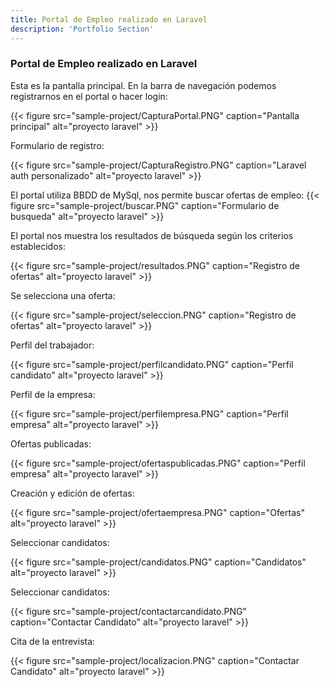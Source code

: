 ```yaml
---
title: Portal de Empleo realizado en Laravel
description: 'Portfolio Section'
---
```


### Portal de Empleo realizado en Laravel

Esta es la pantalla principal. En la barra de navegación podemos registrarnos en el portal o hacer login:

{{< figure src="sample-project/CapturaPortal.PNG" caption="Pantalla principal" alt="proyecto laravel" >}}

Formulario de registro: 

{{< figure src="sample-project/CapturaRegistro.PNG" caption="Laravel auth personalizado" alt="proyecto laravel" >}}

El portal utiliza BBDD de MySql, nos permite buscar ofertas de empleo:
{{< figure src="sample-project/buscar.PNG" caption="Formulario de busqueda" alt="proyecto laravel" >}}

El portal nos muestra los resultados de búsqueda según los criterios establecidos:

{{< figure src="sample-project/resultados.PNG" caption="Registro de ofertas" alt="proyecto laravel" >}}

Se selecciona una oferta:

{{< figure src="sample-project/seleccion.PNG" caption="Registro de ofertas" alt="proyecto laravel" >}}

Perfil del trabajador:

{{< figure src="sample-project/perfilcandidato.PNG" caption="Perfil candidato" alt="proyecto laravel" >}}

Perfil de la empresa:

{{< figure src="sample-project/perfilempresa.PNG" caption="Perfil empresa" alt="proyecto laravel" >}}

Ofertas publicadas:

{{< figure src="sample-project/ofertaspublicadas.PNG" caption="Perfil empresa" alt="proyecto laravel" >}}

Creación y edición de ofertas:

{{< figure src="sample-project/ofertaempresa.PNG" caption="Ofertas" alt="proyecto laravel" >}}

Seleccionar candidatos:

{{< figure src="sample-project/candidatos.PNG" caption="Candidatos" alt="proyecto laravel" >}}

Seleccionar candidatos:

{{< figure src="sample-project/contactarcandidato.PNG" caption="Contactar Candidato" alt="proyecto laravel" >}}

Cita de la entrevista:

{{< figure src="sample-project/localizacion.PNG" caption="Contactar Candidato" alt="proyecto laravel" >}}